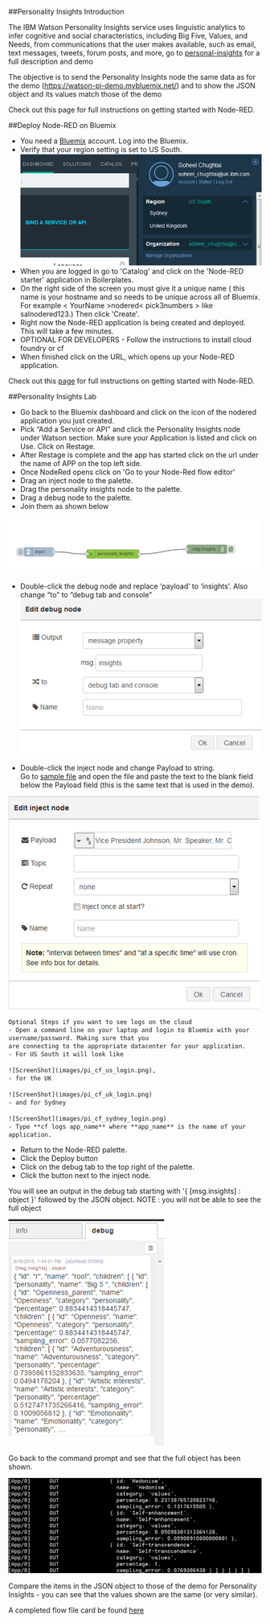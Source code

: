 ##Personality Insights Introduction

The IBM Watson Personality Insights service uses linguistic analytics to infer cognitive and social characteristics, including Big Five, Values, and Needs, from communications that the user makes available, such as email, text messages, tweets, forum posts, and more, go to [personal-insights](http://www.ibm.com/smarterplanet/us/en/ibmwatson/developercloud/personality-insights.html) for a full description and demo

The objective is to send the Personality Insights node the same data as for the demo (https://watson-pi-demo.mybluemix.net/) and to show the JSON object and its values match those of the demo

Check out this page for full instructions on getting started with Node-RED.

##Deploy Node-RED on Bluemix

- You need a [Bluemix](https://console.ng.bluemix.net/) account. Log into the Bluemix.
- Verify that your region setting is set to US South. ![ScreenShot](images/pi_region_setting.png)
- When you are logged in go to 'Catalog' and click on the 'Node-RED starter' application in Boilerplates. 
- On the right side of the screen you must give it a unique name ( this name is your hostname and so needs to be unique across all of Bluemix. For example < YourName >nodered< pick3numbers > like salnodered123.) Then click 'Create'. 
- Right now the Node-RED application is being created and deployed. This will take a few minutes.
- OPTIONAL FOR DEVELOPERS - Follow the instructions to install cloud foundry or cf
- When finished click on the URL, which opens up your Node-RED application.

Check out this [page]( http://nodered.org/docs/getting-started/) for full instructions on getting started with Node-RED.

##Personality Insights Lab

- Go back to the Bluemix dashboard and click on the icon of the nodered application you just created.
- Pick “Add a Service or API” and click the Personality Insights node under Watson section.  Make sure your Application is listed and click on Use.  Click on Restage.
- After Restage is complete and the app has started click on the url under the name of APP on the top left side.
- Once NodeRed opens click on 'Go to your Node-Red flow editor'
- Drag an inject node to the palette.
- Drag the personality insights node to the palette.
- Drag a debug node to the palette.
- Join them as shown below

![ScreenShot](images/pi_flow.png)

- Double-click the debug node and replace ‘payload’ to ‘insights’. Also change “to” to “debug tab and console”
![ScreenShot](images/pi_edit_debug_node.png)

- Double-click the inject node and change Payload to string.  
Go to [sample file](personal_insights_input_text.txt) and open the file and paste the text to the blank 
field below the Payload field (this is the same text that is used in the demo).

![ScreenShot](images/pi_edit_inject_node.png)

```
Optional Steps if you want to see logs on the cloud 
- Open a command line on your laptop and login to Bluemix with your username/password. Making sure that you 
are connecting to the appropriate datacenter for your application. 
- For US South it will look like

![ScreenShot](images/pi_cf_us_login.png), 
- for the UK 

![ScreenShot](images/pi_cf_uk_login.png)
- and for Sydney 

![ScreenShot](images/pi_cf_sydney_login.png)
- Type **cf logs app_name** where **app_name** is the name of your application.  
```

- Return to the Node-RED palette.
- Click the Deploy button
- Click on the debug tab to the top right of the palette.
- Click the button next to the inject node.  

You will see an output in the debug tab starting with '{ [msg.insights] : object }' followed by the JSON object.  NOTE : you will not be able to see the full object

![ScreenShot](images/pi_debug_node_output.png)

Go back to the command prompt and see that the full object has been shown. 

![ScreenShot](images/pi_cmd_prompt.png)

Compare the items in the JSON object to those of the demo for Personality Insights - you can see that the values shown are the same (or very similar).

A completed flow file card be found [here](personal_insights_flows.json)

